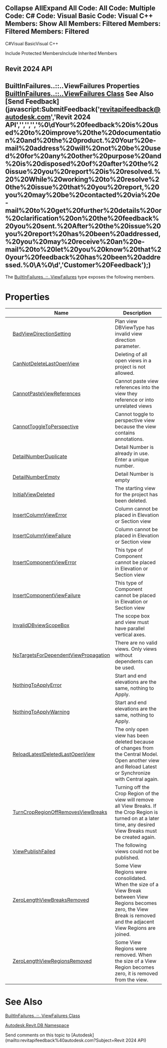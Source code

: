 ﻿

Collapse AllExpand All Code: All Code: Multiple Code: C# Code: Visual Basic Code: Visual C++  Members: Show All Members: Filtered Members: Filtered Members: Filtered   
---  
  
C#Visual BasicVisual C++

Include Protected MembersInclude Inherited Members

Revit 2024 API  
---  
BuiltInFailures..::..ViewFailures Properties  
[BuiltInFailures..::..ViewFailures Class](8aa2d60d-e642-4717-3c73-63e56e49f8ec.md) See Also [Send Feedback](javascript:SubmitFeedback\('revitapifeedback@autodesk.com','Revit 2024 API','','','','%0\\dYour%20feedback%20is%20used%20to%20improve%20the%20documentation%20and%20the%20product.%20Your%20e-mail%20address%20will%20not%20be%20used%20for%20any%20other%20purpose%20and%20is%20disposed%20of%20after%20the%20issue%20you%20report%20is%20resolved.%20%20While%20working%20to%20resolve%20the%20issue%20that%20you%20report,%20you%20may%20be%20contacted%20via%20e-mail%20to%20get%20further%20details%20or%20clarification%20on%20the%20feedback%20you%20sent.%20After%20the%20issue%20you%20report%20has%20been%20addressed,%20you%20may%20receive%20an%20e-mail%20to%20let%20you%20know%20that%20your%20feedback%20has%20been%20addressed.%0\\A%0\\d','Customer%20Feedback'\);)  
---  
  
The [BuiltInFailures..::..ViewFailures](8aa2d60d-e642-4717-3c73-63e56e49f8ec.md) type exposes the following members.

# Properties

|  | Name | Description |
| --- | --- | --- |
|  | [BadViewDirectionSetting](319d625c-3fc6-3926-0713-810fa488bd63.md) | Plan view DBViewType has invalid view direction parameter. |
|  | [CanNotDeleteLastOpenView](3fc1bd54-c67a-a7d9-723e-79149ae74ebf.md) | Deleting of all open views in a project is not allowed. |
|  | [CannotPasteViewReferences](811c3d5b-b1b3-66eb-c441-fa314437f103.md) | Cannot paste view references into the view they reference or into unrelated views |
|  | [CannotToggleToPerspective](b41baa20-3657-250d-f11e-9e4e9b62eb0b.md) | Cannot toggle to perspective view because the view contains annotations. |
|  | [DetailNumberDuplicate](40dfcadb-09c2-4f88-01fa-8d912f10edf7.md) | Detail Number is already in use. Enter a unique number. |
|  | [DetailNumberEmpty](93a71b0e-6f76-f82f-38d3-3f4eec92c3b7.md) | Detail Number is empty |
|  | [InitialViewDeleted](039eda3a-3b09-3952-ffcc-9b5dde082931.md) | The starting view for the project has been deleted. |
|  | [InsertColumnViewError](05c238eb-1155-a6ad-f9d3-2d307a8fa27a.md) | Column cannot be placed in Elevation or Section view |
|  | [InsertColumnViewFailure](d6158074-fd4c-2c3a-b2e6-42b06daac4b2.md) | Column cannot be placed in Elevation or Section view |
|  | [InsertComponentViewError](3cd7e56a-f168-5a3e-2e53-92a8d842ea5f.md) | This type of Component cannot be placed in Elevation or Section view |
|  | [InsertComponentViewFailure](d5c39244-f4cc-8089-f006-70b32fc4260b.md) | This type of Component cannot be placed in Elevation or Section view |
|  | [InvalidDBviewScopeBox](7cb0474b-97b3-3ab6-4de4-243afb5348b7.md) | The scope box and view must have parallel vertical axes. |
|  | [NoTargetsForDependentViewPropagation](dc48880c-3087-7aa2-3016-a20c025daeef.md) | There are no valid views. Only views without dependents can be used. |
|  | [NothingToApplyError](c0abe9dd-fe2f-4f1b-ddff-68df7ee526f3.md) | Start and end elevations are the same, nothing to Apply. |
|  | [NothingToApplyWarning](3c703fb8-89c6-84fd-73b2-4b45d28a765d.md) | Start and end elevations are the same, nothing to Apply. |
|  | [ReloadLatestDeletedLastOpenView](f9a94066-44ce-6988-e8c7-34ab3d729931.md) | The only open view has been deleted because of changes from the Central Model. Open another view and Reload Latest or Synchronize with Central again. |
|  | [TurnCropRegionOffRemovesViewBreaks](06d57407-0472-25b4-a5ba-e55180a8dbfb.md) | Turning off the Crop Region of the view will remove all View Breaks. If the Crop Region is turned on at a later time, any desired View Breaks must be created again. |
|  | [ViewPublishFailed](a7b325b0-66f1-943b-d02c-275133e42201.md) | The following views could not be published. |
|  | [ZeroLengthViewBreaksRemoved](c5f8ca54-2af2-f722-26ce-105e3e5d0b1c.md) | Some View Regions were consolidated. When the size of a View Break between View Regions becomes zero, the View Break is removed and the adjacent View Regions are joined. |
|  | [ZeroLengthViewRegionsRemoved](f1e74351-f2c8-39c1-3873-7c465efe70f4.md) | Some View Regions were removed. When the size of a View Region becomes zero, it is removed from the view. |
  
# See Also

[BuiltInFailures..::..ViewFailures Class](8aa2d60d-e642-4717-3c73-63e56e49f8ec.md)

[Autodesk.Revit.DB Namespace](87546ba7-461b-c646-cbb1-2cb8f5bff8b2.md)

Send comments on this topic to [Autodesk](mailto:revitapifeedback%40autodesk.com?Subject=Revit 2024 API)